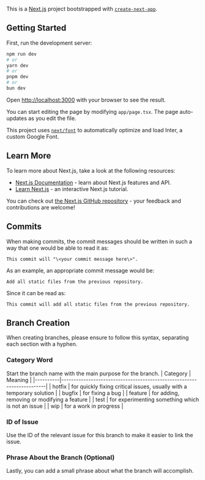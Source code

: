 This is a [Next.js](https://nextjs.org/) project bootstrapped with [`create-next-app`](https://github.com/vercel/next.js/tree/canary/packages/create-next-app).

## Getting Started

First, run the development server:

```bash
npm run dev
# or
yarn dev
# or
pnpm dev
# or
bun dev
```

Open [http://localhost:3000](http://localhost:3000) with your browser to see the result.

You can start editing the page by modifying `app/page.tsx`. The page auto-updates as you edit the file.

This project uses [`next/font`](https://nextjs.org/docs/basic-features/font-optimization) to automatically optimize and load Inter, a custom Google Font.

## Learn More

To learn more about Next.js, take a look at the following resources:

- [Next.js Documentation](https://nextjs.org/docs) - learn about Next.js features and API.
- [Learn Next.js](https://nextjs.org/learn) - an interactive Next.js tutorial.

You can check out [the Next.js GitHub repository](https://github.com/vercel/next.js/) - your feedback and contributions are welcome!

## Commits

When making commits, the commit messages should be written in such a way that one would be able to read it as:

```
This commit will "\<your commit message here\>".
```

As an example, an appropriate commit message would be:

```
Add all static files from the previous repository.
```

Since it can be read as:

```
This commit will add all static files from the previous repository.
```

## Branch Creation

When creating branches, please ensure to follow this syntax, separating each section with a hyphen.

### Category Word

Start the branch name with the main purpose for the branch.
| Category | Meaning |
|----------|-----------------------------------------------------------------------|
| hotfix | for quickly fixing critical issues, usually with a temporary solution |
| bugfix | for fixing a bug |
| feature | for adding, removing or modifying a feature |
| test | for experimenting something which is not an issue |
| wip | for a work in progress |

### ID of Issue

Use the ID of the relevant issue for this branch to make it easier to link the issue.

### Phrase About the Branch (Optional)

Lastly, you can add a small phrase about what the branch will accomplish.
